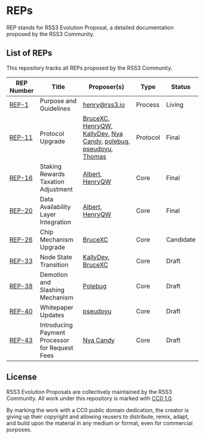 # REPs

REP stands for RSS3 Evolution Proposal, a detailed documentation proposed by the RSS3 Community.

## List of REPs

This repository tracks all REPs proposed by the RSS3 Community.

| REP Number                 | Title                               | Proposer(s)                                                                                                                                                                                                                                                                                             | Type     | Status    |
| -------------------------- | ----------------------------------- | ------------------------------------------------------------------------------------------------------------------------------------------------------------------------------------------------------------------------------------------------------------------------------------------------------- | -------- | --------- |
| [REP-1](./REPs/REP-1.md)   | Purpose and Guidelines              | <henry@rss3.io>                                                                                                                                                                                                                                                                                         | Process  | Living    |
| [REP-11](./REPs/REP-11.md) | Protocol Upgrade                    | [BruceXC](mailto:xichang1510@gmail.com), [HenryQW](mailto:hi@henry.wang), [KallyDev](mailto:kallydev@gmail.com), [Nya Candy](mailto:github@candinya.com), [polebug](mailto:polebugfly@gmail.com), [pseudoyu](mailto:pseudoyu@connect.hku.hk), [Thomas](mailto:73341653+naaive@users.noreply.github.com) | Protocol | Final     |
| [REP-16](./REPs/REP-16.md) | Staking Rewards Taxation Adjustment | [Albert](mailto:iavl@proton.me), [HenryQW](mailto:hi@henry.wang)                                                                                                                                                                                                                                        | Core     | Final     |
| [REP-20](./REPs/REP-20.md) | Data Availability Layer Integration | [Albert](mailto:iavl@proton.me), [HenryQW](mailto:hi@henry.wang)                                                                                                                                                                                                                                        | Core     | Final     |
| [REP-26](./REPs/REP-26.md) | Chip Mechanism Upgrade              | [BruceXC](mailto:xichang1510@gmail.com)                                                                                                                                                                                                                                                                 | Core     | Candidate |
| [REP-33](./REPs/REP-33.md) | Node State Transition               | [KallyDev](mailto:kallydev@rss3.io), [BruceXC](mailto:xichang1510@gmail.com)                                                                                                                                                                                                                            | Core     | Draft     |
| [REP-38](./REPs/REP-38.md) | Demotion and Slashing Mechanism     | [Polebug](mailto:polebug@rss3.io)                                                                                                                                                                                                                                                                       | Core     | Draft     |
| [REP-40](./REPs/REP-40.md) | Whitepaper Updates                  | [pseudoyu](mailto:pseudoyu@connect.hku.hk)                                                                                                                                                                                                                                                              | Core     | Draft     |
| [REP-43](./REPs/REP-43.md) | Introducing Payment Processor for Request Fees | [Nya Candy](mailto:dev@candinya.com)                                                                                                                                                                                                                                                                    | Core     | Draft     |

## License

RSS3 Evolution Proposals are collectively maintained by the RSS3 Community. All work under this repository is marked with [CC0 1.0](./LICENSE).

By marking the work with a CC0 public domain dedication, the creator is giving up their copyright and allowing reusers to distribute, remix, adapt, and build upon the material in any medium or format, even for commercial purposes.

